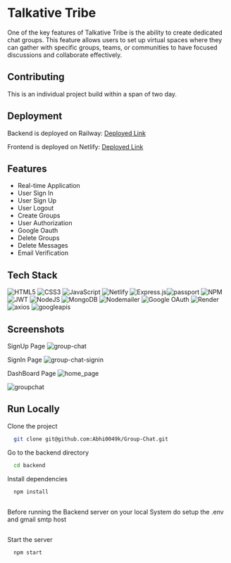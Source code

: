 
# Talkative Tribe

One of the key features of Talkative Tribe is the ability to create dedicated chat groups. This feature allows users to set up virtual spaces where they can gather with specific groups, teams, or communities to have focused discussions and collaborate effectively.

## Contributing

This is an individual project build within a span of two day.

## Deployment

Backend is deployed on Railway:  [Deployed Link](group-chat-production.up.railway.app)

Frontend is deployed on Netlify: [Deployed Link](https://cute-croissant-2a6b2d.netlify.app/)
## Features

- Real-time Application
- User Sign In
- User Sign Up
- User Logout
- Create Groups
- User Authorization
- Google Oauth
- Delete Groups
- Delete Messages
- Email Verification


## Tech Stack
![HTML5](https://img.shields.io/badge/html5-%23E34F26.svg?style=for-the-badge&logo=html5&logoColor=white) 
![CSS3](https://img.shields.io/badge/css3-%231572B6.svg?style=for-the-badge&logo=css3&logoColor=white) 
![JavaScript](https://img.shields.io/badge/javascript-%23323330.svg?style=for-the-badge&logo=javascript&logoColor=%23F7DF1E) ![Netlify](https://img.shields.io/badge/netlify-%23000000.svg?style=for-the-badge&logo=netlify&logoColor=#00C7B7)
![Express.js](https://img.shields.io/badge/express.js-%23404d59.svg?style=for-the-badge&logo=express&logoColor=%2361DAFB)![passport](https://img.shields.io/badge/passport-%23000000?style=for-the-badge&logo=passport&logoColor=white) 
![NPM](https://img.shields.io/badge/NPM-%23000000.svg?style=for-the-badge&logo=npm&logoColor=white) 
![JWT](https://img.shields.io/badge/JWT-black?style=for-the-badge&logo=JSON%20web%20tokens) 
![NodeJS](https://img.shields.io/badge/node.js-6DA55F?style=for-the-badge&logo=node.js&logoColor=white) 
![MongoDB](https://img.shields.io/badge/MongoDB-%234ea94b.svg?style=for-the-badge&logo=mongodb&logoColor=white) 
![Nodemailer](https://img.shields.io/badge/Nodemailer-339933?style=for-the-badge&logo=nodemailer&logoColor=white)
![Google OAuth](https://img.shields.io/badge/Google%20OAuth-%234285F4?style=for-the-badge&logo=google&logoColor=white)
![Render](https://img.shields.io/badge/Render-%235167FF?style=for-the-badge&logo=Render&logoColor=white)
![axios](https://img.shields.io/badge/axios-%2338a7d1?style=for-the-badge&logo=axios&logoColor=white)
![googleapis](https://img.shields.io/badge/googleapis-%234285F4?style=for-the-badge&logo=google&logoColor=white) 


## Screenshots


SignUp Page
![group-chat](https://github.com/Abhi0049k/Group-Chat/assets/112062354/8e943232-7ae1-433b-bb72-d1ee0e5d1eb3)

SignIn Page
![group-chat-signin](https://github.com/Abhi0049k/Group-Chat/assets/112062354/babe9923-2ec7-404b-9892-03517c94d844)

DashBoard Page
![home_page](https://github.com/Abhi0049k/Group-Chat/assets/112062354/5da737c7-77a7-4826-9ab5-a9fb7bafa547)

![groupchat](https://github.com/Abhi0049k/Group-Chat/assets/112062354/37c88c13-a62c-4c0c-9891-ffcd264c02cf)

## Run Locally

Clone the project

```bash
  git clone git@github.com:Abhi0049k/Group-Chat.git
```

Go to the backend directory

```bash
  cd backend
```

Install dependencies

```bash
  npm install
```
##
Before running the Backend server on your local System do setup the .env and gmail smtp host
##

Start the server

```bash
  npm start
```


